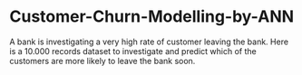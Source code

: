 # Customer-Churn-Modelling-by-ANN

A bank is investigating a very high rate of customer leaving the bank. Here is a 10.000 records dataset to investigate and predict which of the customers are more likely to leave
the bank soon.
